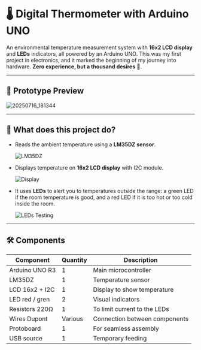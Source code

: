 # 🌡️ Digital Thermometer with Arduino UNO

An environmental temperature measurement system with **16x2 LCD display** and **LEDs** indicators, all powered by an Arduino UNO.
This was my first project in electronics, and it marked the beginning of my journey into hardware.
**Zero experience, but a thousand desires** 🚀.

---
## 📸 Prototype Preview

![20250716_181344](https://github.com/user-attachments/assets/be82a18a-bdde-48db-a4b9-88b9b9359a53)

---

## 🔧 What does this project do?

- Reads the ambient temperature using a **LM35DZ sensor**.

  ![LM35DZ](https://github.com/user-attachments/assets/7ffa30e3-41ff-4e75-8da9-e4e4d72a0941)

- Displays temperature on **16x2 LCD display** with I2C module.

  ![Display](https://github.com/user-attachments/assets/52ad8500-adb1-4746-98d7-10b0e4fb25cf)

- It uses **LEDs** to alert you to temperatures outside the range: a green LED if the room temperature is good, and a red LED if it is too hot or too cold inside the room.

  ![LEDs Testing](https://github.com/user-attachments/assets/6ddd5f66-4a27-431b-8e5e-96f7f37df247)

---
## 🛠️ Components

| Component         | Quantity | Description                           |
|-------------------|----------|---------------------------------------|
| Arduino UNO R3    | 1        | Main microcontroller                  |
| LM35DZ            | 1        | Temperature sensor                    |
| LCD 16x2 + I2C    | 1        | Display to show temperature           |
| LED red / gren    | 2        | Visual indicators                     |
| Resistors 220Ω    | 1        | To limit current to the LEDs          |
| Wires Dupont      | Various  | Connection between components         |
| Protoboard        | 1        | For seamless assembly                 |
| USB source        | 1        | Temporary feeding                     |

  
